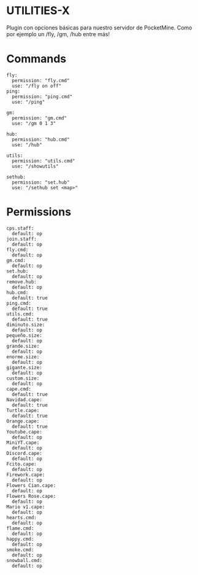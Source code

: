 # UTILITIES-X

Plugin con opciones básicas para nuestro servidor de PocketMine.
Como por ejemplo un /fly, /gm, /hub entre más!

# Commands

    fly:
      permission: "fly.cmd"
      use: "/fly on off"
    ping:
      permission: "ping.cmd"
      use: "/ping"

    gm:
      permission: "gm.cmd"
      use: "/gm 0 1 3"

    hub:
      permission: "hub.cmd"
      use: "/hub"

    utils:
      permission: "utils.cmd"
      use: "/showutils"

    sethub:
      permission: "set.hub"
      use: "/sethub set <map>"
# Permissions

    cps.staff:
      default: op
    join.staff:
      default: op
    fly.cmd:
      default: op
    gm.cmd:
      default: op
    set.hub:
      default: op
    remove.hub:
      default: op
    hub.cmd:
      default: true
    ping.cmd:
      default: true
    utils.cmd:
      default: true
    diminuto.size:
      default: op
    pequeño.size:
      default: op
    grande.size:
      default: op
    enorme.size:
      default: op
    gigante.size:
      default: op
    custom.size:
      default: op
    cape.cmd:
      default: true
    Navidad.cape:
      default: true
    Turtle.cape:
      default: true
    Orange.cape:
      default: true
    Youtube.cape:
      default: op
    MiniYT.cape:
      default: op
    Discord.cape:
      default: op
    Fcito.cape:
      default: op
    Firework.cape:
      default: op
    Flowers Cian.cape:
      default: op
    Flowers Rose.cape:
      default: op
    Mario v1.cape:
      default: op
    hearts.cmd:
      default: op
    flame.cmd:
      default: op
    happy.cmd:
      default: op
    smoke.cmd:
      default: op
    snowball.cmd:
      default: op
